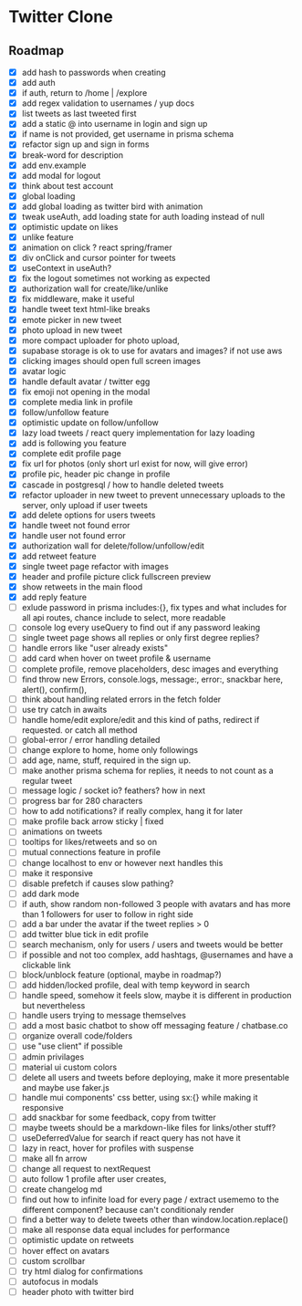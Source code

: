 # Twitter Clone

## Roadmap

-   [x] add hash to passwords when creating
-   [x] add auth
-   [x] if auth, return to /home | /explore
-   [x] add regex validation to usernames / yup docs
-   [x] list tweets as last tweeted first
-   [x] add a static @ into username in login and sign up
-   [x] if name is not provided, get username in prisma schema
-   [x] refactor sign up and sign in forms
-   [x] break-word for description
-   [x] add env.example
-   [x] add modal for logout
-   [x] think about test account
-   [x] global loading
-   [x] add global loading as twitter bird with animation
-   [x] tweak useAuth, add loading state for auth loading instead of null
-   [x] optimistic update on likes
-   [x] unlike feature
-   [x] animation on click ? react spring/framer
-   [x] div onClick and cursor pointer for tweets
-   [x] useContext in useAuth?
-   [x] fix the logout sometimes not working as expected
-   [x] authorization wall for create/like/unlike
-   [x] fix middleware, make it useful
-   [x] handle tweet text html-like breaks
-   [x] emote picker in new tweet
-   [x] photo upload in new tweet
-   [x] more compact uploader for photo upload,
-   [x] supabase storage is ok to use for avatars and images? if not use aws
-   [x] clicking images should open full screen images
-   [x] avatar logic
-   [x] handle default avatar / twitter egg
-   [x] fix emoji not opening in the modal
-   [x] complete media link in profile
-   [x] follow/unfollow feature
-   [x] optimistic update on follow/unfollow
-   [x] lazy load tweets / react query implementation for lazy loading
-   [x] add is following you feature
-   [x] complete edit profile page
-   [x] fix url for photos (only short url exist for now, will give error)
-   [x] profile pic, header pic change in profile
-   [x] cascade in postgresql / how to handle deleted tweets
-   [x] refactor uploader in new tweet to prevent unnecessary uploads to the server, only upload if user tweets
-   [x] add delete options for users tweets
-   [x] handle tweet not found error
-   [x] handle user not found error
-   [x] authorization wall for delete/follow/unfollow/edit
-   [x] add retweet feature
-   [x] single tweet page refactor with images
-   [x] header and profile picture click fullscreen preview
-   [x] show retweets in the main flood
-   [x] add reply feature
-   [ ] exlude password in prisma includes:{}, fix types and what includes for all api routes, chance include to select, more readable
-   [ ] console log every useQuery to find out if any password leaking
-   [ ] single tweet page shows all replies or only first degree replies?
-   [ ] handle errors like "user already exists"
-   [ ] add card when hover on tweet profile & username
-   [ ] complete profile, remove placeholders, desc images and everything
-   [ ] find throw new Errors, console.logs, message:, error:, snackbar here, alert(), confirm(),
-   [ ] think about handling related errors in the fetch folder
-   [ ] use try catch in awaits
-   [ ] handle home/edit explore/edit and this kind of paths, redirect if requested. or catch all method
-   [ ] global-error / error handling detailed
-   [ ] change explore to home, home only followings
-   [ ] add age, name, stuff, required in the sign up.
-   [ ] make another prisma schema for replies, it needs to not count as a regular tweet
-   [ ] message logic / socket io? feathers? how in next
-   [ ] progress bar for 280 characters
-   [ ] how to add notifications? if really complex, hang it for later
-   [ ] make profile back arrow sticky | fixed
-   [ ] animations on tweets
-   [ ] tooltips for likes/retweets and so on
-   [ ] mutual connections feature in profile
-   [ ] change localhost to env or however next handles this
-   [ ] make it responsive
-   [ ] disable prefetch if causes slow pathing?
-   [ ] add dark mode
-   [ ] if auth, show random non-followed 3 people with avatars and has more than 1 followers for user to follow in right side
-   [ ] add a bar under the avatar if the tweet replies > 0
-   [ ] add twitter blue tick in edit profile
-   [ ] search mechanism, only for users / users and tweets would be better
-   [ ] if possible and not too complex, add hashtags, @usernames and have a clickable link
-   [ ] block/unblock feature (optional, maybe in roadmap?)
-   [ ] add hidden/locked profile, deal with temp keyword in search
-   [ ] handle speed, somehow it feels slow, maybe it is different in production but nevertheless
-   [ ] handle users trying to message themselves
-   [ ] add a most basic chatbot to show off messaging feature / chatbase.co
-   [ ] organize overall code/folders
-   [ ] use "use client" if possible
-   [ ] admin privilages
-   [ ] material ui custom colors
-   [ ] delete all users and tweets before deploying, make it more presentable and maybe use faker.js
-   [ ] handle mui components' css better, using sx:{} while making it responsive
-   [ ] add snackbar for some feedback, copy from twitter
-   [ ] maybe tweets should be a markdown-like files for links/other stuff?
-   [ ] useDeferredValue for search if react query has not have it
-   [ ] lazy in react, hover for profiles with suspense
-   [ ] make all fn arrow
-   [ ] change all request to nextRequest
-   [ ] auto follow 1 profile after user creates,
-   [ ] create changelog md
-   [ ] find out how to infinite load for every page / extract usememo to the different component? because can't conditionaly render
-   [ ] find a better way to delete tweets other than window.location.replace()
-   [ ] make all response data equal includes for performance
-   [ ] optimistic update on retweets
-   [ ] hover effect on avatars
-   [ ] custom scrollbar
-   [ ] try html dialog for confirmations
-   [ ] autofocus in modals
-   [ ] header photo with twitter bird
